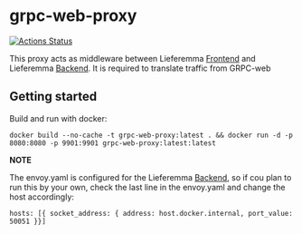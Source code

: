 # grpc-web-proxy

[![Actions Status](https://github.com/lieferemma/grpc-web-proxy/workflows/CI/badge.svg)](https://github.com/lieferemma/grpc-web-proxy/actions?query=workflow%3A"CI")

This proxy acts as middleware between Lieferemma [Frontend](https://github.com/lieferemma/frontend) and Lieferemma [Backend](https://github.com/lieferemma/backend). It is required to translate traffic from GRPC-web 

## Getting started

Build and run with docker: 

```
docker build --no-cache -t grpc-web-proxy:latest . && docker run -d -p 8080:8080 -p 9901:9901 grpc-web-proxy:latest:latest
```

**NOTE**

The envoy.yaml is configured for the Lieferemma [Backend](https://github.com/lieferemma/backend), so if cou plan to run this by your own, check the last line in the envoy.yaml and change the host accordingly: 
```
hosts: [{ socket_address: { address: host.docker.internal, port_value: 50051 }}]
```